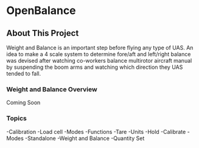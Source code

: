 # OpenBalance

## About This Project
Weight and Balance is an important step before flying any type of UAS. An idea to make a 4 scale system to determine fore/aft and left/right balance was devised after watching co-workers balance multirotor aircraft manual by suspending the boom arms and watching which direction they UAS tended to fall.

### Weight and Balance Overview

Coming Soon

### Topics
-Calibration
-Load cell
-Modes
-Functions
  -Tare
  -Units
  -Hold
  -Calibrate
  -Modes
    -Standalone
    -Weight and Balance
    -Quantity Set
  

